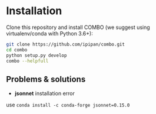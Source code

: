 # Installation
Clone this repository and install COMBO (we suggest using virtualenv/conda with Python 3.6+):
```bash
git clone https://github.com/ipipan/combo.git
cd combo
python setup.py develop
combo --helpfull
```

## Problems & solutions
* **jsonnet** installation error

use `conda install -c conda-forge jsonnet=0.15.0`
